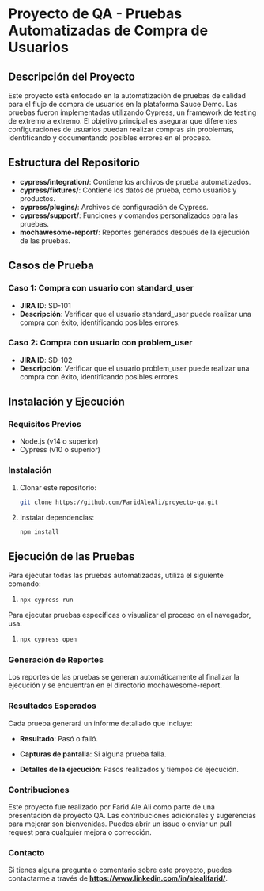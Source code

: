 ﻿# Proyecto de QA - Pruebas Automatizadas de Compra de Usuarios

## Descripción del Proyecto

Este proyecto está enfocado en la automatización de pruebas de calidad para el flujo de compra de usuarios en la plataforma Sauce Demo. Las pruebas fueron implementadas utilizando Cypress, un framework de testing de extremo a extremo. El objetivo principal es asegurar que diferentes configuraciones de usuarios puedan realizar compras sin problemas, identificando y documentando posibles errores en el proceso.

## Estructura del Repositorio

- **cypress/integration/**: Contiene los archivos de prueba automatizados.
- **cypress/fixtures/**: Contiene los datos de prueba, como usuarios y productos.
- **cypress/plugins/**: Archivos de configuración de Cypress.
- **cypress/support/**: Funciones y comandos personalizados para las pruebas.
- **mochawesome-report/**: Reportes generados después de la ejecución de las pruebas.

## Casos de Prueba

### Caso 1: Compra con usuario con standard_user
- **JIRA ID**: SD-101
- **Descripción**: Verificar que el usuario standard_user puede realizar una compra con éxito, identificando posibles errores.

### Caso 2: Compra con usuario con problem_user
- **JIRA ID**: SD-102
- **Descripción**: Verificar que el usuario problem_user puede realizar una compra con éxito, identificando posibles errores.

## Instalación y Ejecución

### Requisitos Previos
- Node.js (v14 o superior)
- Cypress (v10 o superior)

### Instalación
1. Clonar este repositorio:
   ```bash
   git clone https://github.com/FaridAleAli/proyecto-qa.git
2. Instalar dependencias:
   ```bash
   npm install

## Ejecución de las Pruebas
Para ejecutar todas las pruebas automatizadas, utiliza el siguiente comando:

1. ```bash
   npx cypress run

Para ejecutar pruebas específicas o visualizar el proceso en el navegador, usa:

1. ```bash
   npx cypress open

### Generación de Reportes
Los reportes de las pruebas se generan automáticamente al finalizar la ejecución y se encuentran en el directorio mochawesome-report.

### Resultados Esperados
Cada prueba generará un informe detallado que incluye:

- **Resultado**: Pasó o falló.

- **Capturas de pantalla**: Si alguna prueba falla.

- **Detalles de la ejecución**: Pasos realizados y tiempos de ejecución.

### Contribuciones
Este proyecto fue realizado por Farid Ale Ali como parte de una presentación de proyecto QA. Las contribuciones adicionales y sugerencias para mejorar son bienvenidas. Puedes abrir un issue o enviar un pull request para cualquier mejora o corrección.

### Contacto
Si tienes alguna pregunta o comentario sobre este proyecto, puedes contactarme a través de **https://www.linkedin.com/in/alealifarid/**.
